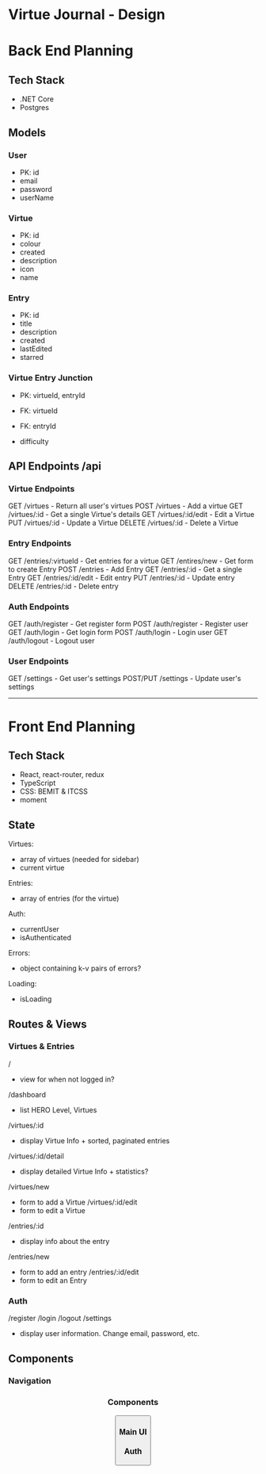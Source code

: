 # Virtue Journal - Design
# Back End Planning
## Tech Stack
- .NET Core
- Postgres


## Models
### User
- PK: id
- email
- password
- userName

### Virtue
- PK: id
- colour
- created
- description
- icon
- name

### Entry
- PK: id
- title
- description
- created
- lastEdited
- starred

### Virtue Entry Junction
- PK: virtueId, entryId
- FK: virtueId
- FK: entryId

- difficulty


## API Endpoints /api
### Virtue Endpoints
GET     /virtues - Return all user's virtues
POST    /virtues - Add a virtue
GET     /virtues/:id - Get a single Virtue's details
GET     /virtues/:id/edit - Edit a Virtue
PUT     /virtues/:id - Update a Virtue
DELETE  /virtues/:id - Delete a Virtue

### Entry Endpoints
GET     /entries/:virtueId - Get entries for a virtue
GET     /entires/new - Get form to create Entry
POST    /entries - Add Entry
GET     /entries/:id - Get a single Entry
GET     /entries/:id/edit - Edit entry
PUT     /entries/:id - Update entry
DELETE  /entries/:id - Delete entry

### Auth Endpoints
GET     /auth/register - Get register form
POST    /auth/register - Register user
GET     /auth/login - Get login form
POST    /auth/login - Login user
GET     /auth/logout - Logout user

### User Endpoints
GET         /settings - Get user's settings
POST/PUT    /settings - Update user's settings


------------------------------------------------------
# Front End Planning
## Tech Stack
- React, react-router, redux
- TypeScript
- CSS: BEMIT & ITCSS
- moment


## State
Virtues:
- array of virtues (needed for sidebar)
- current virtue

Entries:
- array of entries (for the virtue)

Auth:
- currentUser
- isAuthenticated

Errors:
- object containing k-v pairs of errors?

Loading:
- isLoading


## Routes & Views
### Virtues & Entries
/                       <Landing />
- view for when not logged in?

/dashboard              <Dashboard />
- list HERO Level, Virtues

/virtues/:id            <VirtuePage />
- display Virtue Info + sorted, paginated entries

/virtues/:id/detail     <VirtueDetail>
- display detailed Virtue Info + statistics?

/virtues/new            <VirtueForm />
- form to add a Virtue
/virtues/:id/edit       <VirtueForm />
- form to edit a Virtue

/entries/:id            <EntryDetail />
- display info about the entry

/entries/new            <EntryForm />
- form to add an entry
/entries/:id/edit       <EntryForm />
- form to edit an Entry

### Auth
/register         <Register />
/login            <Login />
/logout           <Logout />
/settings         <Settings />
- display user information. Change email, password, etc.


## Components
### Navigation
<Header />
<Footer />
<Logo />

### Components
<Button />
<Loader />

### Main UI
<Dashboard />
<Level />
<ExpBar />

<VirtueList />
<Virtue />
  <VirtueIcon />
<VirtueForm />

<EntryList />
<Entry />
  <EntryDetail />

<EntryForm />

<Calendar />
<Icon Picker />

### Auth
<RegisterForm />
<LoginForm />
<Profile />
  <EditProfile />